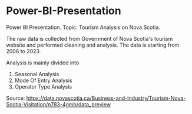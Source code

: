 # Power-BI-Presentation
Power BI Presentation. Topic: Tourism Analysis on Nova Scotia.

The raw data is collected from Government of Nova Scotia's tourism website and performed cleaning and analysis. The data is starting from 2006 to 2023. 

Analysis is mainly divided into 
1. Seasonal Analysis
2. Mode Of Entry Analysis
3. Operator Type Analysis

Source: https://data.novascotia.ca/Business-and-Industry/Tourism-Nova-Scotia-Visitation/n783-4gmh/data_preview

